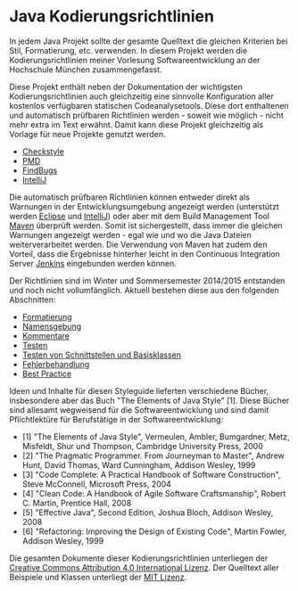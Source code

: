 Java Kodierungsrichtlinien
==========================

In jedem Java Projekt sollte der gesamte Quelltext die gleichen Kriterien bei Stil, Formatierung, etc.
verwenden. In diesem Projekt werden die Kodierungsrichtlinien meiner Vorlesung Softwareentwicklung an der Hochschule
München zusammengefasst. 

Diese Projekt enthält neben der Dokumentation der wichtigsten Kodierungsrichtlinien auch gleichzeitig eine sinnvolle 
Konfiguration aller kostenlos verfügbaren statischen Codeanalysetools. Diese dort enthaltenen und automatisch prüfbaren 
Richtlinien werden - soweit wie möglich - nicht mehr extra im Text erwähnt. Damit kann diese Projekt gleichzeitig als
Vorlage für neue Projekte genutzt werden.
- [Checkstyle](http://checkstyle.sourceforge.net/)
- [PMD](http://pmd.sourceforge.net/)
- [FindBugs](http://findbugs.sourceforge.net/)
- [IntelliJ](https://www.jetbrains.com/idea/documentation/static_code_analysis.html)

Die automatisch prüfbaren Richtlinien können entweder direkt als Warnungen in der Entwicklungsumgebung angezeigt werden
(unterstützt werden [Eclipse](http://www.eclipse.org/) und [IntelliJ](https://www.jetbrains.com/idea/)) 
oder aber mit dem Build Management Tool [Maven](http://maven.apache.org/) überprüft werden. Somit ist sichergestellt,
dass immer die gleichen Warnungen angezeigt werden - egal wie und wo die Java Dateien weiterverarbeitet werden. Die Verwendung
von Maven hat zudem den Vorteil, dass die Ergebnisse hinterher leicht in den Continuous Integration Server 
[Jenkins](http://jenkins-ci.org/) eingebunden werden können. 

Der Richtlinien sind im Winter und Sommersemester 2014/2015 entstanden und noch nicht vollumfänglich. 
Aktuell bestehen diese aus den folgenden Abschnitten:

- [Formatierung](../master/doc/Formatierung.md)
- [Namensgebung](../master/doc/Namensgebung.md)
- [Kommentare](../master/doc/Kommentare.md)
- [Testen](../master/doc/Testen.md)
- [Testen von Schnittstellen und Basisklassen](../master/doc/Abstract-Test-Pattern.md)
- [Fehlerbehandlung](../master/doc/Fehlerbehandlung.md)
- [Best Practice](../master/doc/Best-Practice.md)

Ideen und Inhalte für diesen Styleguide lieferten verschiedene Bücher, insbesondere aber das Buch 
"The Elements of Java Style" [1]. Diese Bücher sind allesamt wegweisend für die Softwareentwicklung und sind 
damit Pflichtlektüre für Berufstätige in der Softwareentwicklung:
- [1] "The Elements of Java Style", Vermeulen, Ambler, Bumgardner, Metz, Misfeldt, Shur und Thompson, Cambridge University Press, 2000
- [2] "The Pragmatic Programmer. From Journeyman to Master", Andrew Hunt, David Thomas, Ward Cunningham, Addison Wesley, 1999
- [3] "Code Complete: A Practical Handbook of Software Construction", Steve McConnell, Microsoft Press, 2004
- [4] "Clean Code: A Handbook of Agile Software Craftsmanship", Robert C. Martin, Prentice Hall, 2008
- [5] "Effective Java", Second Edition, Joshua Bloch, Addison Wesley, 2008
- [6] "Refactoring: Improving the Design of Existing Code", Martin Fowler, Addison Wesley, 1999 

Die gesamten Dokumente dieser Kodierungsrichtlinien unterliegen der
[Creative Commons Attribution 4.0 International Lizenz](http://creativecommons.org/licenses/by/4.0/). Der 
Quelltext aller Beispiele und Klassen unterliegt der [MIT Lizenz](http://opensource.org/licenses/MIT).